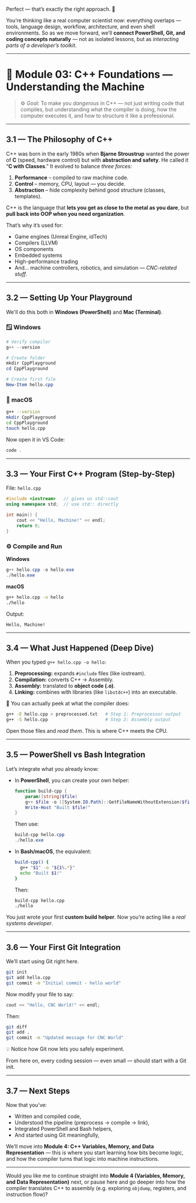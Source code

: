 Perfect — that’s exactly the right approach. 💪

You’re thinking like a real computer scientist now: everything overlaps — tools, language design, workflow, architecture, and even shell environments. So as we move forward, we’ll **connect PowerShell, Git, and coding concepts naturally** — not as isolated lessons, but as _interacting parts of a developer’s toolkit_.

---

# 🧠 **Module 03: C++ Foundations — Understanding the Machine**

> ⚙️ _Goal:_ To make you _dangerous_ in C++ — not just writing code that compiles, but understanding what the compiler is doing, how the computer executes it, and how to structure it like a professional.

---

## **3.1 — The Philosophy of C++**

C++ was born in the early 1980s when **Bjarne Stroustrup** wanted the power of **C** (speed, hardware control) but with **abstraction and safety**.
He called it “**C with Classes**.”
It evolved to balance _three forces:_

1. **Performance** – compiled to raw machine code.
2. **Control** – memory, CPU, layout — you decide.
3. **Abstraction** – hide complexity behind good structure (classes, templates).

C++ is the language that **lets you get as close to the metal as you dare**, but **pull back into OOP when you need organization**.

That’s why it’s used for:

- Game engines (Unreal Engine, idTech)
- Compilers (LLVM)
- OS components
- Embedded systems
- High-performance trading
- And… machine controllers, robotics, and simulation — _CNC-related stuff_.

---

## **3.2 — Setting Up Your Playground**

We'll do this both in **Windows (PowerShell)** and **Mac (Terminal)**.

### 🪟 Windows

```powershell
# Verify compiler
g++ --version

# Create folder
mkdir CppPlayground
cd CppPlayground

# Create first file
New-Item hello.cpp
```

### 🍎 macOS

```bash
g++ --version
mkdir CppPlayground
cd CppPlayground
touch hello.cpp
```

Now open it in VS Code:

```powershell
code .
```

---

## **3.3 — Your First C++ Program (Step-by-Step)**

File: `hello.cpp`

```cpp
#include <iostream>   // gives us std::cout
using namespace std;  // use std:: directly

int main() {
    cout << "Hello, Machine!" << endl;
    return 0;
}
```

### ⚙️ Compile and Run

**Windows**

```powershell
g++ hello.cpp -o hello.exe
./hello.exe
```

**macOS**

```bash
g++ hello.cpp -o hello
./hello
```

Output:

```
Hello, Machine!
```

---

## **3.4 — What Just Happened (Deep Dive)**

When you typed `g++ hello.cpp -o hello`:

1. **Preprocessing:** expands `#include` files (like iostream).
2. **Compilation:** converts C++ → Assembly.
3. **Assembly:** translated to **object code (.o)**.
4. **Linking:** combines with libraries (like `libstdc++`) into an executable.

🧠 You can actually peek at what the compiler does:

```bash
g++ -E hello.cpp > preprocessed.txt   # Step 1: Preprocessor output
g++ -S hello.cpp                      # Step 2: Assembly output
```

Open those files and _read them_. This is where C++ meets the CPU.

---

## **3.5 — PowerShell vs Bash Integration**

Let’s integrate what you already know:

- In **PowerShell**, you can create your own helper:

  ```powershell
  function build-cpp {
      param([string]$file)
      g++ $file -o ([System.IO.Path]::GetFileNameWithoutExtension($file))
      Write-Host "Built $file!"
  }
  ```

  Then use:

  ```powershell
  build-cpp hello.cpp
  ./hello.exe
  ```

- In **Bash/macOS**, the equivalent:

  ```bash
  build-cpp() {
    g++ "$1" -o "${1%.*}"
    echo "Built $1!"
  }
  ```

  Then:

  ```bash
  build-cpp hello.cpp
  ./hello
  ```

You just wrote your first **custom build helper**.
Now you’re acting like a _real systems developer_.

---

## **3.6 — Your First Git Integration**

We’ll start using Git right here.

```bash
git init
git add hello.cpp
git commit -m "Initial commit - hello world"
```

Now modify your file to say:

```cpp
cout << "Hello, CNC World!" << endl;
```

Then:

```bash
git diff
git add .
git commit -m "Updated message for CNC World"
```

💡 Notice how Git now lets you safely experiment.

From here on, every coding session — even small — should start with a Git init.

---

## **3.7 — Next Steps**

Now that you’ve:

- Written and compiled code,
- Understood the pipeline (preprocess → compile → link),
- Integrated PowerShell and Bash helpers,
- And started using Git meaningfully,

We’ll move into **Module 4: C++ Variables, Memory, and Data Representation** — this is where you start learning how bits become logic, and how the compiler turns that logic into machine instructions.

---

Would you like me to continue straight into **Module 4 (Variables, Memory, and Data Representation)** next,
or pause here and go deeper into how the compiler translates C++ to assembly (e.g. exploring `objdump`, registers, and instruction flow)?
